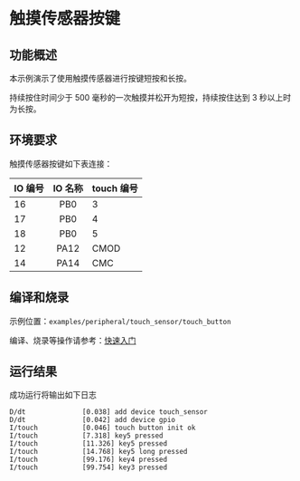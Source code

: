 # 触摸传感器按键

## 功能概述
本示例演示了使用触摸传感器进行按键短按和长按。

持续按住时间少于 500 毫秒的一次触摸并松开为短按，持续按住达到 3 秒以上时为长按。

## 环境要求

触摸传感器按键如下表连接：

| IO 编号 | IO 名称 | touch 编号   |
| :------ | :-----: | :--------- |
| 16      | PB0     | 3          |
| 17      | PB0     | 4          |
| 18      | PB0     | 5          |
| 12      | PA12    | CMOD       |
| 14      | PA14    | CMC        |

## 编译和烧录

示例位置：`examples/peripheral/touch_sensor/touch_button`

编译、烧录等操作请参考：[快速入门](https://doc.winnermicro.net/w800/zh_CN/latest/get_started/index.html)

## 运行结果

成功运行将输出如下日志

```
D/dt              [0.038] add device touch_sensor
D/dt              [0.042] add device gpio
I/touch           [0.046] touch button init ok
I/touch           [7.318] key5 pressed
I/touch           [11.326] key5 pressed
I/touch           [14.768] key5 long pressed
I/touch           [99.176] key4 pressed
I/touch           [99.754] key3 pressed
```